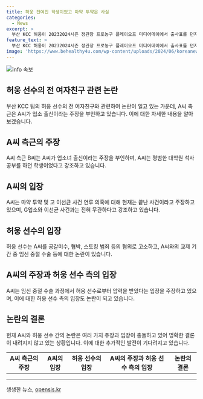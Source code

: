 ```yaml
---
title: 허웅 전여친 학생이었고 마약 투약은 사실
categories:
  - News
excerpt: >
  부산 KCC 허웅이 20232024시즌 정관장 프로농구 플레이오프 미디어데이에서 출사표를 던지고, 전 여자친구 A씨의 출신과 관련된 논란에 대해 그를 지지하는 측근이 반박했다. A씨의 업소 출신 주장에 대해 그런 적이 없다며 강조하고, A씨가 마약 투약과 사건 연루 의혹에 대해선 마약 투약을 인정하고, 현재는 끝난 사건이라고 밝혔다. 한편 허웅은 A씨를 공갈미수, 협박 등의 혐의로 고소하고, A씨는 임신중절과 관련해 허웅을 비판하며 법적 대치를 이어가고 있다.
feature_text: >
  부산 KCC 허웅이 20232024시즌 정관장 프로농구 플레이오프 미디어데이에서 출사표를 던지고, 전 여자친구 A씨의 출신과 관련된 논란에 대해 그를 지지하는 측근이 반박했다. A씨의 업소 출신 주장에 대해 그런 적이 없다며 강조하고, A씨가 마약 투약과 사건 연루 의혹에 대해선 마약 투약을 인정하고, 현재는 끝난 사건이라고 밝혔다. 한편 허웅은 A씨를 공갈미수, 협박 등의 혐의로 고소하고, A씨는 임신중절과 관련해 허웅을 비판하며 법적 대치를 이어가고 있다.
image: 'https://www.behealthy4u.com/wp-content/uploads/2024/06/koreanews.jpg'
---
```


<p><img src="https://www.behealthy4u.com/wp-content/uploads/2024/06/koreanews.jpg" alt="info 속보" /></p>

<h2 data-ke-size="size26">허웅 선수의 전 여자친구 관련 논란</h2>

<p data-ke-size="size16">부산 KCC 팀의 허웅 선수의 전 여자친구와 관련하여 논란이 일고 있는 가운데, A씨 측근은 A씨가 업소 출신이라는 주장을 부인하고 있습니다. 이에 대한 자세한 내용을 알아보겠습니다.</p>

<h2 data-ke-size="size26">A씨 측근의 주장</h2>

<p data-ke-size="size16">A씨 측근 B씨는 A씨가 업소녀 출신이라는 주장을 부인하며, A씨는 평범한 대학원 석사 공부를 하던 학생이었다고 강조하고 있습니다.</p>

<h2 data-ke-size="size26">A씨의 입장</h2>

<p data-ke-size="size16">A씨는 마약 투약 및 고 이선균 사건 연루 의혹에 대해 현재는 끝난 사건이라고 주장하고 있으며, G업소와 이선균 사건과는 전혀 무관하다고 강조하고 있습니다.</p>

<h2 data-ke-size="size26">허웅 선수의 입장</h2>

<p data-ke-size="size16">허웅 선수는 A씨를 공갈미수, 협박, 스토킹 범죄 등의 혐의로 고소하고, A씨와의 교제 기간 중 임신 중절 수술 등에 대한 논란이 있습니다.</p>

<h2 data-ke-size="size26">A씨의 주장과 허웅 선수 측의 입장</h2>

<p data-ke-size="size16">A씨는 임신 중절 수술 과정에서 허웅 선수로부터 압력을 받았다는 입장을 주장하고 있으며, 이에 대한 허웅 선수 측의 입장도 논란이 되고 있습니다.</p>

<h2 data-ke-size="size26">논란의 결론</h2>

<p data-ke-size="size16">현재 A씨와 허웅 선수 간의 논란은 여러 가지 주장과 입장이 충돌하고 있어 명확한 결론이 내려지지 않고 있는 상황입니다. 이에 대한 추가적인 발전이 기다려지고 있습니다.</p>

<table>
    <tr>
        <td style="text-align: center; height: 17px;"><b>A씨 측근의 주장</b></td>
        <td style="text-align: center; height: 17px;"><b>A씨의 입장</b></td>
        <td style="text-align: center; height: 17px;"><b>허웅 선수의 입장</b></td>
        <td style="text-align: center; height: 17px;"><b>A씨의 주장과 허웅 선수 측의 입장</b></td>
        <td style="text-align: center; height: 17px;"><b>논란의 결론</b></td>
    </tr>
</table>

<p><hr></p>
생생한 뉴스, <a href="https://opensis.kr" rel="dofollow">opensis.kr</a>


